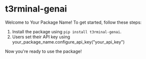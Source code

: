 # t3rminal-genai

Welcome to Your Package Name! To get started, follow these steps:

1. Install the package using `pip install t3rminal-genai`.
2. Users set their API key using your_package_name.configure_api_key("your_api_key")

Now you're ready to use the package!

